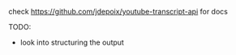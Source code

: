 check https://github.com/jdepoix/youtube-transcript-api for docs

TODO:
- look into structuring the output
